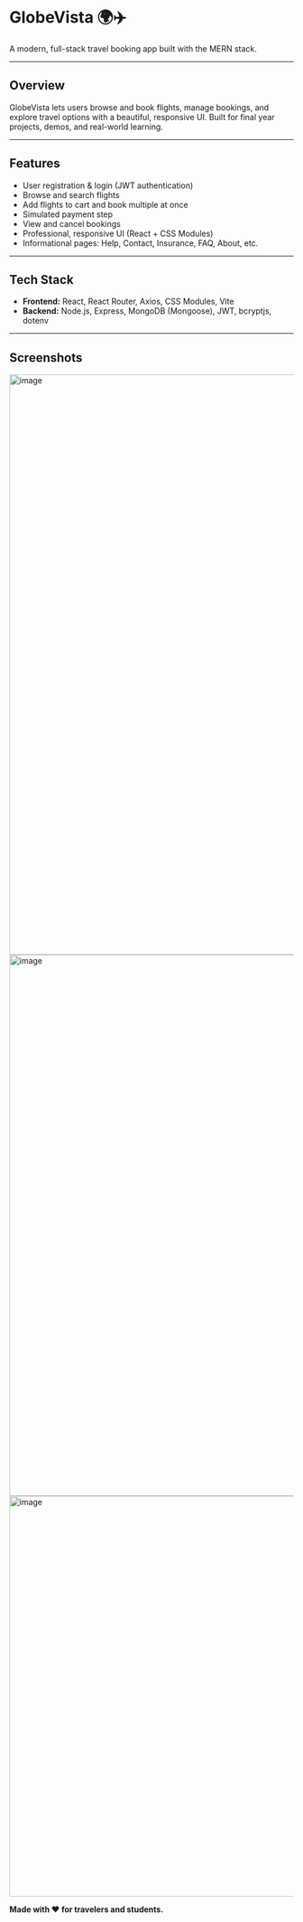 # GlobeVista 🌍✈️

A modern, full-stack travel booking app built with the MERN stack.

---

## Overview
GlobeVista lets users browse and book flights, manage bookings, and explore travel options with a beautiful, responsive UI. Built for final year projects, demos, and real-world learning.

---

## Features
- User registration & login (JWT authentication)
- Browse and search flights
- Add flights to cart and book multiple at once
- Simulated payment step
- View and cancel bookings
- Professional, responsive UI (React + CSS Modules)
- Informational pages: Help, Contact, Insurance, FAQ, About, etc.

---

## Tech Stack
- **Frontend:** React, React Router, Axios, CSS Modules, Vite
- **Backend:** Node.js, Express, MongoDB (Mongoose), JWT, bcryptjs, dotenv

---

## Screenshots
<img width="1915" height="1027" alt="image" src="https://github.com/user-attachments/assets/997d660c-d956-42f6-8b57-b971e34ba7b6" />
<img width="1918" height="958" alt="image" src="https://github.com/user-attachments/assets/e32cd539-488c-49fc-a6e6-de52ef5179f0" />
<img width="1902" height="709" alt="image" src="https://github.com/user-attachments/assets/92f2d6f7-3095-4d80-a125-927d8df7ce2c" />




**Made with ❤️ for travelers and students.** 
